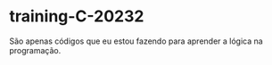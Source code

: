 # training-C-20232
São apenas códigos que eu estou fazendo para aprender a lógica na programação.   
